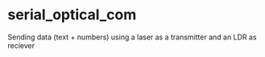 # serial_optical_com
Sending data (text + numbers) using a laser as a transmitter and an LDR as reciever 
